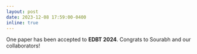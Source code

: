 ```yaml
---
layout: post
date: 2023-12-08 17:59:00-0400
inline: true
---
```


One paper has been accepted to **EDBT 2024**. Congrats to Sourabh and our collaborators!
